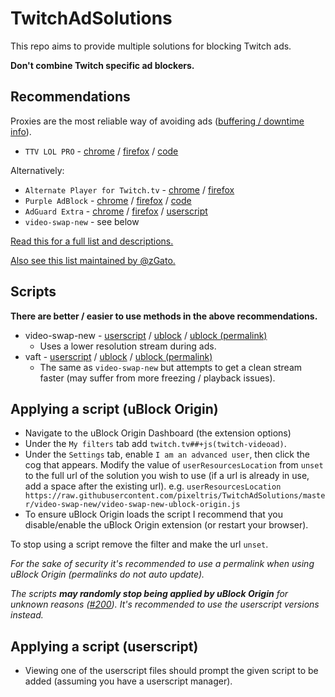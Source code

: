 # TwitchAdSolutions

This repo aims to provide multiple solutions for blocking Twitch ads.

**Don't combine Twitch specific ad blockers.**

## Recommendations

Proxies are the most reliable way of avoiding ads ([buffering / downtime info](full-list.md#proxy-issues)).

- `TTV LOL PRO` - [chrome](https://chrome.google.com/webstore/detail/ttv-lol-pro/bpaoeijjlplfjbagceilcgbkcdjbomjd) / [firefox](https://addons.mozilla.org/addon/ttv-lol-pro/) / [code](https://github.com/younesaassila/ttv-lol-pro)

Alternatively:

- `Alternate Player for Twitch.tv` - [chrome](https://chrome.google.com/webstore/detail/alternate-player-for-twit/bhplkbgoehhhddaoolmakpocnenplmhf) / [firefox](https://addons.mozilla.org/en-US/firefox/addon/twitch_5/)
- `Purple AdBlock` - [chrome](https://chrome.google.com/webstore/detail/purple-adblock/lkgcfobnmghhbhgekffaadadhmeoindg) / [firefox](https://addons.mozilla.org/en-US/firefox/addon/purpleadblock/) / [code](https://github.com/arthurbolsoni/Purple-adblock/)
- `AdGuard Extra` - [chrome](https://chrome.google.com/webstore/detail/adguard-extra-beta/mglpocjcjbekdckiahfhagndealpkpbj) / [firefox](https://github.com/AdguardTeam/AdGuardExtra/#firefox) / [userscript](https://userscripts.adtidy.org/release/adguard-extra/1.0/adguard-extra.user.js)
- `video-swap-new` - see below

[Read this for a full list and descriptions.](full-list.md)

[Also see this list maintained by @zGato.](https://github.com/zGato/ScrewTwitchAds)

## Scripts

**There are better / easier to use methods in the above recommendations.**

- video-swap-new - [userscript](https://github.com/pixeltris/TwitchAdSolutions/raw/master/video-swap-new/video-swap-new.user.js) / [ublock](https://raw.githubusercontent.com/pixeltris/TwitchAdSolutions/master/video-swap-new/video-swap-new-ublock-origin.js) / [ublock (permalink)](https://raw.githubusercontent.com/pixeltris/TwitchAdSolutions/144bc99a619aff738030c7d7de1ed833d43c2514/video-swap-new/video-swap-new-ublock-origin.js)
  - Uses a lower resolution stream during ads.
- vaft - [userscript](https://github.com/pixeltris/TwitchAdSolutions/raw/master/vaft/vaft.user.js) / [ublock](https://raw.githubusercontent.com/pixeltris/TwitchAdSolutions/master/vaft/vaft-ublock-origin.js) / [ublock (permalink)](https://raw.githubusercontent.com/pixeltris/TwitchAdSolutions/144bc99a619aff738030c7d7de1ed833d43c2514/vaft/vaft-ublock-origin.js)
  - The same as `video-swap-new` but attempts to get a clean stream faster (may suffer from more freezing / playback issues).

## Applying a script (uBlock Origin)

- Navigate to the uBlock Origin Dashboard (the extension options)
- Under the `My filters` tab add `twitch.tv##+js(twitch-videoad)`.
- Under the `Settings` tab, enable `I am an advanced user`, then click the cog that appears. Modify the value of `userResourcesLocation` from `unset` to the full url of the solution you wish to use (if a url is already in use, add a space after the existing url). e.g. `userResourcesLocation https://raw.githubusercontent.com/pixeltris/TwitchAdSolutions/master/video-swap-new/video-swap-new-ublock-origin.js` 
- To ensure uBlock Origin loads the script I recommend that you disable/enable the uBlock Origin extension (or restart your browser).

To stop using a script remove the filter and make the url `unset`.

*For the sake of security it's recommended to use a permalink when using uBlock Origin (permalinks do not auto update).*

*The scripts __may randomly stop being applied by uBlock Origin__ for unknown reasons ([#200](https://github.com/pixeltris/TwitchAdSolutions/issues/200)). It's recommended to use the userscript versions instead.*

## Applying a script (userscript)

- Viewing one of the userscript files should prompt the given script to be added (assuming you have a userscript manager).

